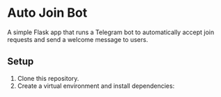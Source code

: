 # Auto Join Bot

A simple Flask app that runs a Telegram bot to automatically accept join requests and send a welcome message to users.

## Setup

1. Clone this repository.
2. Create a virtual environment and install dependencies:
